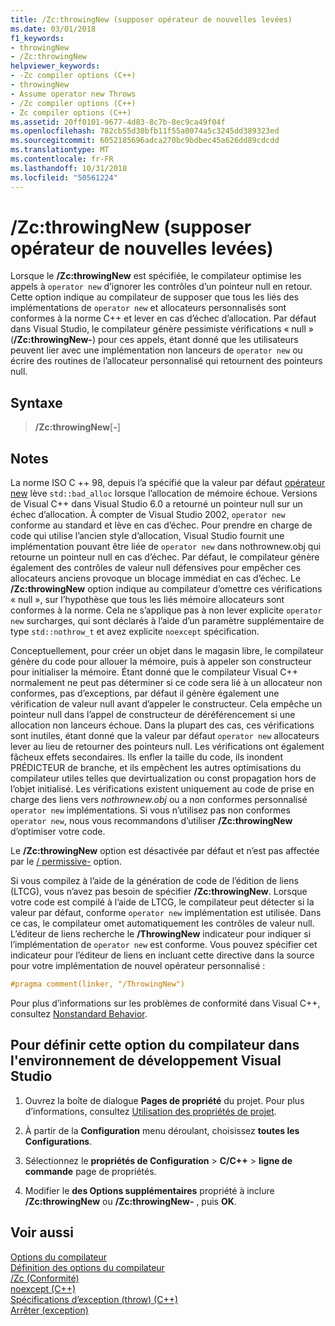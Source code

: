 ```yaml
---
title: /Zc:throwingNew (supposer opérateur de nouvelles levées)
ms.date: 03/01/2018
f1_keywords:
- throwingNew
- /Zc:throwingNew
helpviewer_keywords:
- -Zc compiler options (C++)
- throwingNew
- Assume operator new Throws
- /Zc compiler options (C++)
- Zc compiler options (C++)
ms.assetid: 20ff0101-9677-4d83-8c7b-8ec9ca49f04f
ms.openlocfilehash: 782cb55d30bfb11f55a0074a5c3245dd389323ed
ms.sourcegitcommit: 6052185696adca270bc9bdbec45a626dd89cdcdd
ms.translationtype: MT
ms.contentlocale: fr-FR
ms.lasthandoff: 10/31/2018
ms.locfileid: "50561224"
---
```

# <a name="zcthrowingnew-assume-operator-new-throws"></a>/Zc:throwingNew (supposer opérateur de nouvelles levées)

Lorsque le **/Zc:throwingNew** est spécifiée, le compilateur optimise les appels à `operator new` d’ignorer les contrôles d’un pointeur null en retour. Cette option indique au compilateur de supposer que tous les liés des implémentations de `operator new` et allocateurs personnalisés sont conformes à la norme C++ et lever en cas d’échec d’allocation. Par défaut dans Visual Studio, le compilateur génère pessimiste vérifications « null » (**/Zc:throwingNew-**) pour ces appels, étant donné que les utilisateurs peuvent lier avec une implémentation non lanceurs de `operator new` ou écrire des routines de l’allocateur personnalisé qui retournent des pointeurs null.

## <a name="syntax"></a>Syntaxe

> **/Zc:throwingNew**[**-**]

## <a name="remarks"></a>Notes

La norme ISO C ++ 98, depuis l’a spécifié que la valeur par défaut [opérateur new](../../standard-library/new-operators.md#op_new) lève `std::bad_alloc` lorsque l’allocation de mémoire échoue. Versions de Visual C++ dans Visual Studio 6.0 a retourné un pointeur null sur un échec d’allocation. À compter de Visual Studio 2002, `operator new` conforme au standard et lève en cas d’échec. Pour prendre en charge de code qui utilise l’ancien style d’allocation, Visual Studio fournit une implémentation pouvant être liée de `operator new` dans nothrownew.obj qui retourne un pointeur null en cas d’échec. Par défaut, le compilateur génère également des contrôles de valeur null défensives pour empêcher ces allocateurs anciens provoque un blocage immédiat en cas d’échec. Le **/Zc:throwingNew** option indique au compilateur d’omettre ces vérifications « null », sur l’hypothèse que tous les liés mémoire allocateurs sont conformes à la norme. Cela ne s’applique pas à non lever explicite `operator new` surcharges, qui sont déclarés à l’aide d’un paramètre supplémentaire de type `std::nothrow_t` et avez explicite `noexcept` spécification.

Conceptuellement, pour créer un objet dans le magasin libre, le compilateur génère du code pour allouer la mémoire, puis à appeler son constructeur pour initialiser la mémoire. Étant donné que le compilateur Visual C++ normalement ne peut pas déterminer si ce code sera lié à un allocateur non conformes, pas d’exceptions, par défaut il génère également une vérification de valeur null avant d’appeler le constructeur. Cela empêche un pointeur null dans l’appel de constructeur de déréférencement si une allocation non lanceurs échoue. Dans la plupart des cas, ces vérifications sont inutiles, étant donné que la valeur par défaut `operator new` allocateurs lever au lieu de retourner des pointeurs null. Les vérifications ont également fâcheux effets secondaires. Ils enfler la taille du code, ils inondent PRÉDICTEUR de branche, et ils empêchent les autres optimisations du compilateur utiles telles que devirtualization ou const propagation hors de l’objet initialisé. Les vérifications existent uniquement au code de prise en charge des liens vers *nothrownew.obj* ou a non conformes personnalisé `operator new` implémentations. Si vous n’utilisez pas non conformes `operator new`, nous vous recommandons d’utiliser **/Zc:throwingNew** d’optimiser votre code.

Le **/Zc:throwingNew** option est désactivée par défaut et n’est pas affectée par le [/ permissive-](permissive-standards-conformance.md) option.

Si vous compilez à l’aide de la génération de code de l’édition de liens (LTCG), vous n’avez pas besoin de spécifier **/Zc:throwingNew**. Lorsque votre code est compilé à l’aide de LTCG, le compilateur peut détecter si la valeur par défaut, conforme `operator new` implémentation est utilisée. Dans ce cas, le compilateur omet automatiquement les contrôles de valeur null. L’éditeur de liens recherche le **/ThrowingNew** indicateur pour indiquer si l’implémentation de `operator new` est conforme. Vous pouvez spécifier cet indicateur pour l’éditeur de liens en incluant cette directive dans la source pour votre implémentation de nouvel opérateur personnalisé :

```cpp
#pragma comment(linker, "/ThrowingNew")
```

Pour plus d’informations sur les problèmes de conformité dans Visual C++, consultez [Nonstandard Behavior](../../cpp/nonstandard-behavior.md).

## <a name="to-set-this-compiler-option-in-the-visual-studio-development-environment"></a>Pour définir cette option du compilateur dans l'environnement de développement Visual Studio

1. Ouvrez la boîte de dialogue **Pages de propriété** du projet. Pour plus d’informations, consultez [Utilisation des propriétés de projet](../../ide/working-with-project-properties.md).

1. À partir de la **Configuration** menu déroulant, choisissez **toutes les Configurations**.

1. Sélectionnez le **propriétés de Configuration** > **C/C++** > **ligne de commande** page de propriétés.

1. Modifier le **des Options supplémentaires** propriété à inclure **/Zc:throwingNew** ou **/Zc:throwingNew-** , puis **OK**.

## <a name="see-also"></a>Voir aussi

[Options du compilateur](../../build/reference/compiler-options.md)<br/>
[Définition des options du compilateur](../../build/reference/setting-compiler-options.md)<br/>
[/Zc (Conformité)](../../build/reference/zc-conformance.md)<br/>
[noexcept (C++)](../../cpp/noexcept-cpp.md)<br/>
[Spécifications d’exception (throw) (C++)](../../cpp/exception-specifications-throw-cpp.md)<br/>
[Arrêter (exception)](../../standard-library/exception-functions.md#terminate)<br/>
